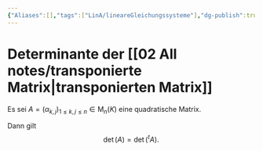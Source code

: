```yaml
---
{"Aliases":[],"tags":["LinA/lineareGleichungssysteme"],"dg-publish":true,"permalink":"/02-all-notes/determinante-der-transponierten-matrix/","dgHomeLink":true,"dgPassFrontmatter":true}
---
```


# Determinante der [[02 All notes/transponierte Matrix|transponierten Matrix]]
Es sei $A=\left(\alpha_{k, j}\right)_{1 \leq k, j \leq n} \in \mathrm{M}_n(K)$ eine quadratische Matrix. 

Dann gilt $$\operatorname{det}(A)=\operatorname{det}\left({ }^t A\right).$$